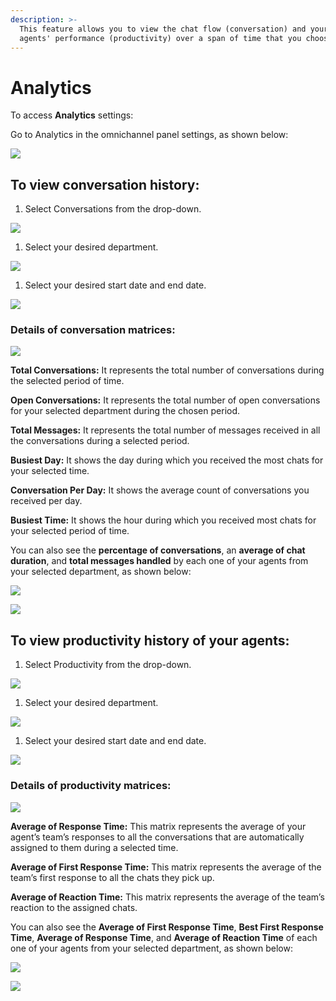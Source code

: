 ```yaml
---
description: >-
  This feature allows you to view the chat flow (conversation) and your livechat
  agents' performance (productivity) over a span of time that you choose.
---
```


# Analytics

To access **Analytics** settings:

Go to Analytics in the omnichannel panel settings, as shown below:

![](<../../../.gitbook/assets/0 (3).png>)

## To view conversation history:

1. Select Conversations from the drop-down.

![](<../../../.gitbook/assets/1 (10).png>)

1. Select your desired department.

![](<../../../.gitbook/assets/8 (6) (1) (1) (1) (1) (1) (1) (1) (1) (2).png>)

1. Select your desired start date and end date.

![](<../../../.gitbook/assets/9 (5) (1) (2).png>)

### Details of conversation matrices:

![](<../../../.gitbook/assets/4 (10).png>)

**Total Conversations:** It represents the total number of conversations during the selected period of time.

**Open Conversations:** It represents the total number of open conversations for your selected department during the chosen period.

**Total Messages:** It represents the total number of messages received in all the conversations during a selected period.

**Busiest Day:** It shows the day during which you received the most chats for your selected time.

**Conversation Per Day:** It shows the average count of conversations you received per day.

**Busiest Time:** It shows the hour during which you received most chats for your selected period of time.

You can also see the **percentage of conversations**, an **average of chat duration**, and **total messages handled** by each one of your agents from your selected department, as shown below:

![](<../../../.gitbook/assets/5 (10).png>)

![](<../../../.gitbook/assets/6 (9).png>)

## To view productivity history of your agents:

1. Select Productivity from the drop-down.

![](<../../../.gitbook/assets/7 (7).png>)

1. Select your desired department.

![](<../../../.gitbook/assets/8 (6) (1) (1) (1) (1) (1) (1) (1) (1) (1).png>)

1. Select your desired start date and end date.

![](<../../../.gitbook/assets/9 (5) (1) (1).png>)

### Details of productivity matrices:

![](<../../../.gitbook/assets/image (62).png>)

**Average of Response Time:** This matrix represents the average of your agent’s team’s responses to all the conversations that are automatically assigned to them during a selected time.

**Average of First Response Time:** This matrix represents the average of the team’s first response to all the chats they pick up.

**Average of Reaction Time:** This matrix represents the average of the team’s reaction to the assigned chats.

You can also see the **Average of First Response Time**, **Best First Response Time**, **Average of Response Time**, and **Average of Reaction Time** of each one of your agents from your selected department, as shown below:

![](<../../../.gitbook/assets/11 (4).png>)

![](<../../../.gitbook/assets/image (63).png>)
